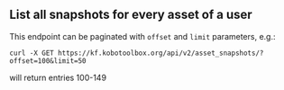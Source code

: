 ## List all snapshots for every asset of a user

This endpoint can be paginated with `offset` and `limit` parameters, e.g.:

```shell
curl -X GET https://kf.kobotoolbox.org/api/v2/asset_snapshots/?offset=100&limit=50
```

will return entries 100-149
